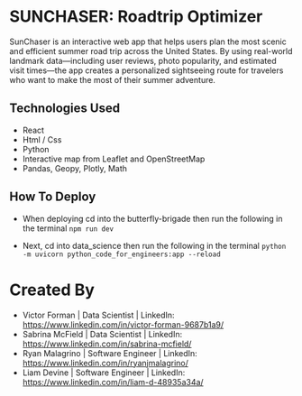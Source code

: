 # SUNCHASER: Roadtrip Optimizer

SunChaser is an interactive web app that helps users plan the most scenic and efficient summer road trip across the United States. By using real-world landmark data—including user reviews, photo popularity, and estimated visit times—the app creates a personalized sightseeing route for travelers who want to make the most of their summer adventure.

## Technologies Used

- React
- Html / Css
- Python
- Interactive map from Leaflet and OpenStreetMap
- Pandas, Geopy, Plotly, Math


## How To Deploy

- When deploying cd into the butterfly-brigade then run the following in the terminal
  `npm run dev`

- Next, cd into data_science then run the following in the terminal
  `python -m uvicorn python_code_for_engineers:app --reload`

# Created By
- Victor Forman | Data Scientist | LinkedIn: https://www.linkedin.com/in/victor-forman-9687b1a9/ 
- Sabrina McField | Data Scientist | LinkedIn: https://www.linkedin.com/in/sabrina-mcfield/
- Ryan Malagrino | Software Engineer | LinkedIn: https://www.linkedin.com/in/ryanjmalagrino/
- Liam Devine | Software Engineer | LinkedIn: https://www.linkedin.com/in/liam-d-48935a34a/
